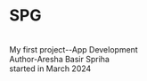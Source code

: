 # SPG
<br>
My first project--App Development
<br>
Author-Aresha Basir Spriha
<br>
started in March 2024

